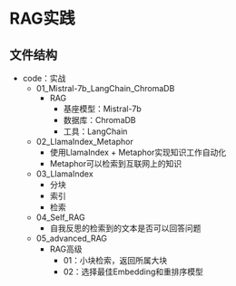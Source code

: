 # RAG实践
## 文件结构
- code：实战
    - 01_Mistral-7b_LangChain_ChromaDB
        - RAG
            - 基座模型：Mistral-7b
            - 数据库：ChromaDB
            - 工具：LangChain
    - 02_LlamaIndex_Metaphor
        - 使用LlamaIndex + Metaphor实现知识工作自动化
        - Metaphor可以检索到互联网上的知识
    - 03_LlamaIndex
        - 分块
        - 索引
        - 检索
    - 04_Self_RAG
        - 自我反思的检索到的文本是否可以回答问题
    - 05_advanced_RAG
        - RAG高级
            - 01：小块检索，返回所属大块
            - 02：选择最佳Embedding和重排序模型